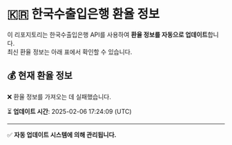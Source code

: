 
# 🇰🇷 한국수출입은행 환율 정보

이 리포지토리는 한국수출입은행 API를 사용하여 **환율 정보를 자동으로 업데이트**합니다.  
최신 환율 정보는 아래 표에서 확인할 수 있습니다.

## 💰 현재 환율 정보

❌ 환율 정보를 가져오는 데 실패했습니다.

⏳ **업데이트 시간**: 2025-02-06 17:24:09 (UTC)

---
✅ **자동 업데이트 시스템에 의해 관리됩니다.**
